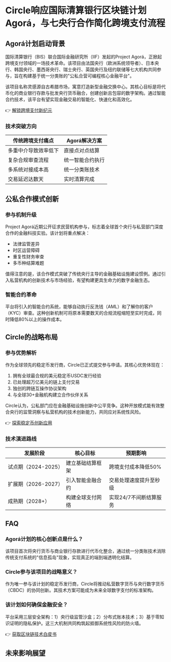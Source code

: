 # Circle响应国际清算银行区块链计划Agorá，与七央行合作简化跨境支付流程

## Agorá计划启动背景

国际清算银行（BIS）联合国际金融研究所（IIF）发起的Project Agorá，正掀起跨境支付领域的一场技术革命。该项目由法国央行（欧洲系统领导者）、日本央行、韩国央行、墨西哥央行、瑞士央行、英国央行及纽约联储等七大机构共同参与，旨在构建基于统一分类账的"公私合营可编程核心金融平台"。

该项目名称灵感源自古希腊市场，寓意打造新型金融交换中心。其核心目标是将代币化的商业银行存款与批发央行货币融合，创建创新且包容的数字架构。通过智能合约技术，该平台有望实现金融交易的智能化、快速化和高效化。

👉 [解锁跨境支付新纪元](https://bit.ly/okx_welcome)

### 技术突破方向
| 传统跨境支付痛点 | Agorá解决方案 |
|------------------|--------------|
| 多重中介导致效率低下 | 直接点对点结算 |
| 复杂合规审查流程 | 统一智能合约执行 |
| 多系统对接成本高 | 统一分类账技术 |
| 交易延迟达数天 | 实时清算完成 |

## 公私合作模式创新

### 参与机制升级
Project Agorá近期公开征求民营机构参与，标志着全球首个央行与私营部门深度合作的金融科技实验。该计划将重点解决：
- 法律监管差异
- 时区运营障碍
- 重复性财务审查
- 多币种结算难题

值得注意的是，该合作模式突破了传统央行主导的金融基础设施建设惯例。通过引入私营机构的创新技术与市场经验，有望构建更具生命力的数字金融生态。

### 智能合约革命
平台将引入的智能合约系统，能够自动执行反洗钱（AML）和了解你的客户（KYC）审查。这种创新机制可将原本需要数天的合规流程缩短至实时完成，同时降低80%以上的操作成本。

## Circle的战略布局

### 参与优势解析
作为全球领先的稳定币发行商，Circle已正式提交参与申请。其核心优势体现在：
1. 拥有全球最合规的美元稳定币USDC发行经验
2. 已处理超万亿美元的链上支付交易
3. 独创的跨链互操作协议架构
4. 与全球30+金融机构建立合作伙伴关系

Circle认为，公私部门应在金融基础设施创新中公平竞争。这种开放模式能有效整合央行的监管洞察与私营机构的技术创新能力，共同应对系统性风险。

👉 [探索稳定币创新应用](https://bit.ly/okx_welcome)

### 技术演进路线
| 发展阶段 | 核心目标 | 预期影响 |
|---------|---------|---------|
| 试点期（2024-2025） | 建立基础结算框架 | 跨境支付成本降低50% |
| 扩展期（2026-2027） | 引入智能金融合约 | 交易处理速度提升至秒级 |
| 成熟期（2028+） | 构建全球支付网络 | 实现24/7不间断结算服务 |

## FAQ

### Agorá计划的核心创新点是什么？
该项目首次将央行货币与商业银行存款进行代币化整合，通过统一分类账技术消除传统支付系统的"信息孤岛"现象，实现真正的端到端透明化结算。

### Circle参与该项目的战略意义？
作为唯一参与该计划的稳定币发行商，Circle将推动私营数字货币与央行数字货币（CBDC）的协同创新。其技术方案可能成为未来全球数字支付的标准架构。

### 该计划如何确保金融安全？
平台采用三层安全架构：1）央行级监管沙盒；2）分布式账本技术；3）基于零知识证明的隐私保护。这三大机制共同构筑起抵御系统性风险的防火墙。

👉 [获取区块链技术白皮书](https://bit.ly/okx_welcome)

## 未来影响展望
